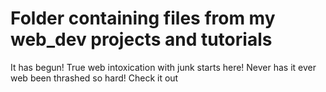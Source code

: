 # Folder containing files from my web_dev projects and tutorials

It has begun! True web intoxication with junk starts here! Never has it ever web been thrashed so hard! Check it out
